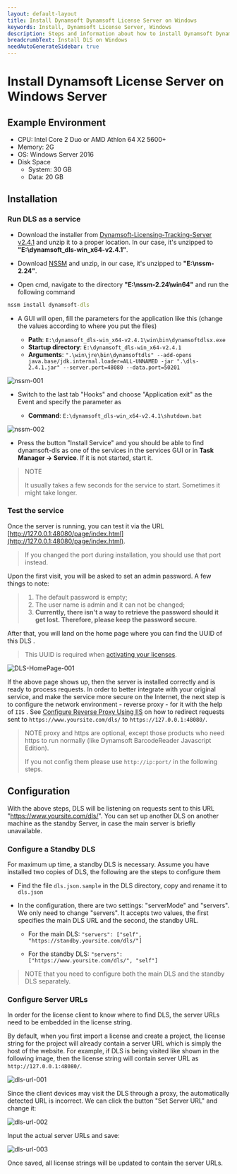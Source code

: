 ```yaml
---
layout: default-layout
title: Install Dynamsoft Dynamsoft License Server on Windows
keywords: Install, Dynamsoft License Server, Windows
description: Steps and information about how to install Dynamsoft Dynamsoft License Server on Windows
breadcrumbText: Install DLS on Windows
needAutoGenerateSidebar: true
---
```


# Install Dynamsoft License Server on Windows Server

## Example Environment

* CPU: Intel Core 2 Duo or AMD Athlon 64 X2 5600+
* Memory: 2G
* OS: Windows Server 2016
* Disk Space
  * System: 30 GB
  * Data: 20 GB

## Installation

### Run DLS as a service

* Download the installer from [Dynamsoft-Licensing-Tracking-Server v2.4.1](https://tst.dynamsoft.com/public/download/dls/2.4.1/dynamsoft_dls-win_x64-v2.4.1.zip) and unzip it to a proper location. In our case, it's unzipped to **"E:\dynamsoft_dls-win_x64-v2.4.1"**.

* Download [NSSM](https://nssm.cc/ci/nssm-2.24-101-g897c7ad.zip) and unzip, in our case, it's unzipped to **"E:\nssm-2.24"**.

* Open cmd, navigate to the directory **"E:\nssm-2.24\win64"** and run the following command

```cmd
nssm install dynamsoft-dls
```

* A GUI will open, fill the parameters for the application like this (change the values according to where you put the files)

  * **Path**: `E:\dynamsoft_dls-win_x64-v2.4.1\win\bin\dynamsoftdlsx.exe`
  * **Startup directory**: `E:\dynamsoft_dls-win_x64-v2.4.1`
  * **Arguments**: `".\win\jre\bin\dynamsoftdls" --add-opens java.base/jdk.internal.loader=ALL-UNNAMED -jar ".\dls-2.4.1.jar" --server.port=48080 --data.port=50201`

![nssm-001]({{site.assets}}imgs/nssm-001.png)

* Switch to the last tab "Hooks" and choose "Application exit" as the Event and specify the parameter as

  * **Command**: `E:\dynamsoft_dls-win_x64-v2.4.1\shutdown.bat`

![nssm-002]({{site.assets}}imgs/nssm-002.png)

* Press the button "Install Service" and you should be able to find dynamsoft-dls as one of the services in the services GUI or in **Task Manager -> Service**. If it is not started, start it.

> NOTE
>
> It usually takes a few seconds for the service to start. Sometimes it might take longer.

### Test the service

Once the server is running, you can test it via the URL [http://127.0.0.1:48080/page/index.html](http://127.0.0.1:48080/page/index.html).

> If you changed the port during installation, you should use that port instead.

Upon the first visit, you will be asked to set an admin password. A few things to note:

> 1. The default password is empty;
> 2. The user name is admin and it can not be changed;
> 3. **Currently, there isn't a way to retrieve the password should it get lost. Therefore, please keep the password secure**.

After that, you will land on the home page where you can find the UUID of this DLS .

> This UUID is required when [activating your licenses]({{site.selfhosted}}index.html#activate-the-license).

![DLS-HomePage-001]({{site.assets}}imgs/dls-homepage.png)

If the above page shows up, then the server is installed correctly and is ready to process requests. In order to better integrate with your original service, and make the service more secure on the Internet, the next step is to configure the network environment - reverse proxy - for it with the help of `IIS` . See [Configure Reverse Proxy Using IIS]({{site.selfhosted}}configurereverseproxyusingiis.html) on how to redirect requests sent to `https://www.yoursite.com/dls/` to `https://127.0.0.1:48080/`.

> NOTE proxy and https are optional, except those products who need https to run normally (like Dynamsoft BarcodeReader Javascript Edition).
>
> If you not config them please use `http://ip:port/` in the following steps.

## Configuration

With the above steps, DLS will be listening on requests sent to this URL "https://www.yoursite.com/dls/". You can set up another DLS on another machine as the standby Server, in case the main server is briefly unavailable.

### Configure a Standby DLS

For maximum up time, a standby DLS is necessary. Assume you have installed two copies of DLS, the following are the steps to configure them

* Find the file `dls.json.sample` in the DLS directory, copy and rename it to `dls.json`

* In the configuration, there are two settings: "serverMode" and "servers". We only need to change "servers". It accepts two values, the first specifies the main DLS URL and the second, the standby URL.

  * For the main DLS: `"servers": ["self", "https://standby.yoursite.com/dls/"]`

  * For the standby DLS: `"servers": ["https://www.yoursite.com/dls/", "self"]`

> NOTE that you need to configure both the main DLS and the standby DLS separately.

### Configure Server URLs

In order for the license client to know where to find DLS, the server URLs need to be embedded in the license string.

By default, when you first import a license and create a project, the license string for the project will already contain a server URL which is simply the host of the website. For example, if DLS is being visited like shown in the following image, then the license string will contain server URL as `http://127.0.0.1:48080/`.

![dls-url-001]({{site.assets}}imgs/dls-url-config-001.png)

Since the client devices may visit the DLS through a proxy, the automatically detected URL is incorrect. We can click the button "Set Server URL" and change it:

![dls-url-002]({{site.assets}}imgs/dls-url-config-002.png)

Input the actual server URLs and save:

![dls-url-003]({{site.assets}}imgs/dls-url-config-003.png)

Once saved, all license strings will be updated to contain the server URLs.
